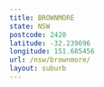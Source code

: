 ```yaml
---
title: BROWNMORE
state: NSW
postcode: 2420
latitude: -32.239696
longitude: 151.685456
url: /nsw/brownmore/
layout: suburb
---
```

